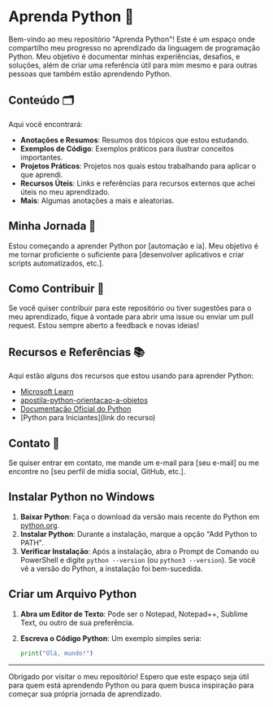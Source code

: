 # Aprenda Python 📘

Bem-vindo ao meu repositório "Aprenda Python"! Este é um espaço onde compartilho meu progresso no aprendizado da linguagem de programação Python. Meu objetivo é documentar minhas experiências, desafios, e soluções, além de criar uma referência útil para mim mesmo e para outras pessoas que também estão aprendendo Python.

## Conteúdo 🗂️

Aqui você encontrará:

- **Anotações e Resumos**: Resumos dos tópicos que estou estudando.
- **Exemplos de Código**: Exemplos práticos para ilustrar conceitos importantes.
- **Projetos Práticos**: Projetos nos quais estou trabalhando para aplicar o que aprendi.
- **Recursos Úteis**: Links e referências para recursos externos que achei úteis no meu aprendizado.
- **Mais**: Algumas anotações a mais e aleatorias.

## Minha Jornada 🌱

Estou começando a aprender Python por [automação e ia]. Meu objetivo é me tornar proficiente o suficiente para [desenvolver aplicativos e criar scripts automatizados, etc.].

## Como Contribuir 🤝

Se você quiser contribuir para este repositório ou tiver sugestões para o meu aprendizado, fique à vontade para abrir uma issue ou enviar um pull request. Estou sempre aberto a feedback e novas ideias!

## Recursos e Referências 📚

Aqui estão alguns dos recursos que estou usando para aprender Python:

- [Microsoft Learn](https://learn.microsoft.com/pt-br/training/paths/beginner-python/)
- [apostila-python-orientacao-a-objetos](https://www.caelum.com.br/apostila/.pdf)
- [Documentação Oficial do Python](https://docs.python.org/3/)
- [Python para Iniciantes](link do recurso)

## Contato 📧

Se quiser entrar em contato, me mande um e-mail para [seu e-mail] ou me encontre no [seu perfil de mídia social, GitHub, etc.].

## Instalar Python no Windows

1. **Baixar Python**: Faça o download da versão mais recente do Python em [python.org](https://www.python.org/downloads/).
2. **Instalar Python**: Durante a instalação, marque a opção "Add Python to PATH".
3. **Verificar Instalação**: Após a instalação, abra o Prompt de Comando ou PowerShell e digite `python --version` (ou `python3 --version`). Se você vê a versão do Python, a instalação foi bem-sucedida.

## Criar um Arquivo Python

1. **Abra um Editor de Texto**: Pode ser o Notepad, Notepad++, Sublime Text, ou outro de sua preferência.
2. **Escreva o Código Python**: Um exemplo simples seria:

   ```python
   print("Olá, mundo!")
   ```

---

Obrigado por visitar o meu repositório! Espero que este espaço seja útil para quem está aprendendo Python ou para quem busca inspiração para começar sua própria jornada de aprendizado.
